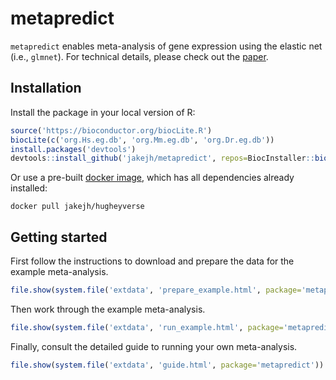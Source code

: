 # metapredict

`metapredict` enables meta-analysis of gene expression using the elastic net (i.e., `glmnet`). For technical details, please check out the [paper](http://nar.oxfordjournals.org/content/43/12/e79.full).

## Installation

Install the package in your local version of R:
```R
source('https://bioconductor.org/biocLite.R')
biocLite(c('org.Hs.eg.db', 'org.Mm.eg.db', 'org.Dr.eg.db'))
install.packages('devtools')
devtools::install_github('jakejh/metapredict', repos=BiocInstaller::biocinstallRepos())
```

Or use a pre-built [docker image](https://hub.docker.com/r/jakejh/hugheyverse), which has all dependencies already installed:
```
docker pull jakejh/hugheyverse
```

## Getting started

First follow the instructions to download and prepare the data for the example meta-analysis.
```R
file.show(system.file('extdata', 'prepare_example.html', package='metapredict'))
```

Then work through the example meta-analysis.
```R
file.show(system.file('extdata', 'run_example.html', package='metapredict'))
```

Finally, consult the detailed guide to running your own meta-analysis.
```R
file.show(system.file('extdata', 'guide.html', package='metapredict'))
```
